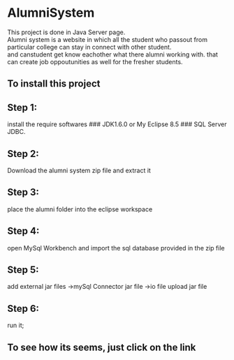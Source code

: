 # AlumniSystem
This project is done in Java Server page.</br>
Alumni system is a website in which all the student who passout from particular college can stay in connect with other student.</br>
and canstudent get know eachother what there alumni working with. that can create job oppoutunities as  well for the fresher students.</br>
## To install this project
## Step 1:
install the require softwares
    ### JDK1.6.0 or My Eclipse 8.5
    ### SQL Server JDBC.
## Step 2: 
Download the alumni system zip file and extract it
## Step 3: 
place the alumni folder into the eclipse workspace
## Step 4:
open MySql Workbench and import the sql database provided in the zip file
## Step 5: 
add external jar files 
        ->mySql Connector jar file
        ->io file upload jar file
## Step 6:
run it;
## To see how its seems, just click on the link

